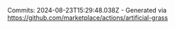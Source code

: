 Commits: 2024-08-23T15:29:48.038Z - Generated via https://github.com/marketplace/actions/artificial-grass
<br>
